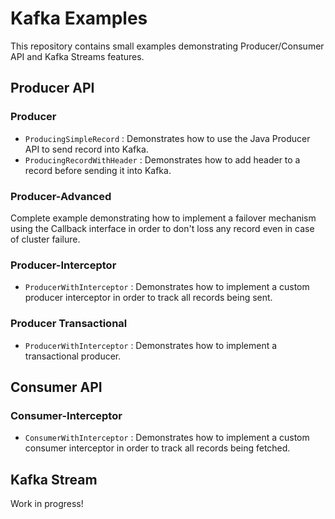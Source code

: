 # Kafka Examples

This repository contains small examples demonstrating Producer/Consumer API and Kafka Streams features.

## Producer API

### Producer

* `ProducingSimpleRecord` : Demonstrates how to use the Java Producer API to send record into Kafka.
* `ProducingRecordWithHeader` : Demonstrates how to add header to a record before sending it into Kafka. 

### Producer-Advanced

Complete example demonstrating how to implement a failover mechanism using the Callback interface in order to don't loss any record even in case of cluster failure.

### Producer-Interceptor

* `ProducerWithInterceptor` : Demonstrates how to implement a custom producer interceptor in order to track all records being sent.

### Producer Transactional

* `ProducerWithInterceptor` : Demonstrates how to implement a transactional producer.

## Consumer API

### Consumer-Interceptor

* `ConsumerWithInterceptor` : Demonstrates how to implement a custom consumer interceptor in order to track all records being fetched.

## Kafka Stream 

Work in progress!


